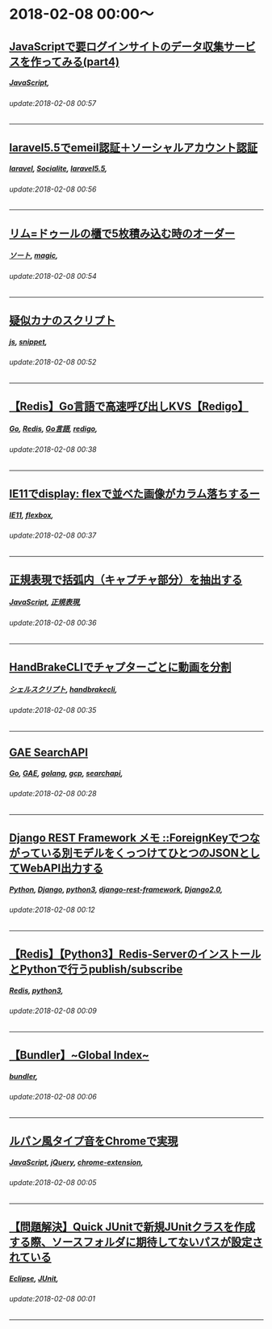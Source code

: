 # 2018-02-08 00:00～
## [JavaScriptで要ログインサイトのデータ収集サービスを作ってみる(part4)](https://qiita.com/Teara/items/0877036d218d003afa3c)
##### [JavaScript](https://qiita.com/tags/JavaScript), 
###### update:2018-02-08 00:57
---
## [laravel5.5でemeil認証＋ソーシャルアカウント認証](https://qiita.com/niever66/items/d2060d9424f59b887763)
##### [laravel](https://qiita.com/tags/laravel), [Socialite](https://qiita.com/tags/Socialite), [laravel5.5](https://qiita.com/tags/laravel5.5), 
###### update:2018-02-08 00:56
---
## [リム=ドゥールの櫃で5枚積み込む時のオーダー](https://qiita.com/amama/items/4061237c45b115e586e2)
##### [ソート](https://qiita.com/tags/ソート), [magic](https://qiita.com/tags/magic), 
###### update:2018-02-08 00:54
---
## [疑似カナのスクリプト](https://qiita.com/HadaGunjyo/items/10b9413ebb7562745bfd)
##### [js](https://qiita.com/tags/js), [snippet](https://qiita.com/tags/snippet), 
###### update:2018-02-08 00:52
---
## [【Redis】Go言語で高速呼び出しKVS【Redigo】](https://qiita.com/chan-p/items/5c5e7cc1e966f8a90422)
##### [Go](https://qiita.com/tags/Go), [Redis](https://qiita.com/tags/Redis), [Go言語](https://qiita.com/tags/Go言語), [redigo](https://qiita.com/tags/redigo), 
###### update:2018-02-08 00:38
---
## [IE11でdisplay: flexで並べた画像がカラム落ちするー](https://qiita.com/kmurae/items/7ad1dd2761ecf49fafd9)
##### [IE11](https://qiita.com/tags/IE11), [flexbox](https://qiita.com/tags/flexbox), 
###### update:2018-02-08 00:37
---
## [正規表現で括弧内（キャプチャ部分）を抽出する](https://qiita.com/h-koeda/items/8149c94cd56e51e9dd63)
##### [JavaScript](https://qiita.com/tags/JavaScript), [正規表現](https://qiita.com/tags/正規表現), 
###### update:2018-02-08 00:36
---
## [HandBrakeCLIでチャプターごとに動画を分割](https://qiita.com/Ry0hei/items/a460d67ad0eda958f976)
##### [シェルスクリプト](https://qiita.com/tags/シェルスクリプト), [handbrakecli](https://qiita.com/tags/handbrakecli), 
###### update:2018-02-08 00:35
---
## [GAE SearchAPI](https://qiita.com/takpy/items/5ee8017b88f60536d753)
##### [Go](https://qiita.com/tags/Go), [GAE](https://qiita.com/tags/GAE), [golang](https://qiita.com/tags/golang), [gcp](https://qiita.com/tags/gcp), [searchapi](https://qiita.com/tags/searchapi), 
###### update:2018-02-08 00:28
---
## [Django REST Framework メモ ::ForeignKeyでつながっている別モデルをくっつけてひとつのJSONとしてWebAPI出力する](https://qiita.com/k_mawa82/items/1727c4355a94d5b51213)
##### [Python](https://qiita.com/tags/Python), [Django](https://qiita.com/tags/Django), [python3](https://qiita.com/tags/python3), [django-rest-framework](https://qiita.com/tags/django-rest-framework), [Django2.0](https://qiita.com/tags/Django2.0), 
###### update:2018-02-08 00:12
---
## [【Redis】【Python3】Redis-ServerのインストールとPythonで行うpublish/subscribe](https://qiita.com/entan05/items/3f90b3ab9b194c35cee3)
##### [Redis](https://qiita.com/tags/Redis), [python3](https://qiita.com/tags/python3), 
###### update:2018-02-08 00:09
---
## [【Bundler】~Global Index~](https://qiita.com/chiikotsu-draft/items/d412ca94385310cba486)
##### [bundler](https://qiita.com/tags/bundler), 
###### update:2018-02-08 00:06
---
## [ルパン風タイプ音をChromeで実現](https://qiita.com/JpnLavender/items/6063cc9ded889b67159b)
##### [JavaScript](https://qiita.com/tags/JavaScript), [jQuery](https://qiita.com/tags/jQuery), [chrome-extension](https://qiita.com/tags/chrome-extension), 
###### update:2018-02-08 00:05
---
## [【問題解決】Quick JUnitで新規JUnitクラスを作成する際、ソースフォルダに期待してないパスが設定されている](https://qiita.com/yuji38kwmt/items/cf98b67d4eded2851562)
##### [Eclipse](https://qiita.com/tags/Eclipse), [JUnit](https://qiita.com/tags/JUnit), 
###### update:2018-02-08 00:01
---





